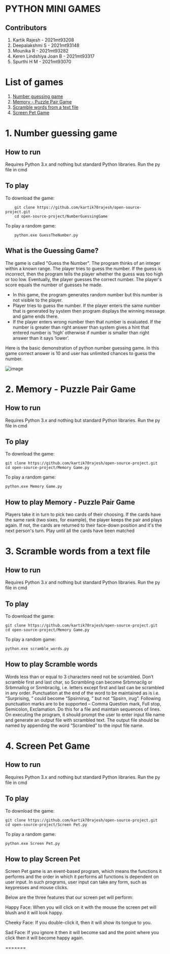 # PYTHON MINI GAMES

## Contributors

1. Kartik Rajesh            -   2021mt93208
2. Deepalakshmi S           -   2021mt93148
3. Mounika R                -   2021mt93282
4. Keren Lindshiya Joan B   -   2021mt93317
5. Spurthi H M              -   2021mt93070

# List of games
1. [Number guessing game](https://github.com/kartik70rajesh/open-source-project#1-number-guessing-game)
2. [Memory - Puzzle Pair Game](https://github.com/kartik70rajesh/open-source-project#2-memory---puzzle-pair-game)
3. [Scramble words from a text file](https://github.com/kartik70rajesh/open-source-project#3-scramble-words-from-a-text-file)
4. [Screen Pet Game](https://github.com/kartik70rajesh/open-source-project#4-screen-pet-game)

# 1. Number guessing game

## How to run
Requires Python 3.x and nothing but standard Python libraries.
Run the py file in cmd

## To play

To download the game:

        git clone https://github.com/kartik70rajesh/open-source-project.git
        cd open-source-project/NumberGuessingGame

To play a random game:

        python.exe GuessTheNumber.py

## What is the Guessing Game?
The game is called "Guess the Number". The program thinks of an integer within a known range. The player tries to guess the number. If the guess is incorrect, then the program tells the  player whether the guess was too high or too low. Eventually, the player guesses the correct number. The player's score equals the number of guesses he made.

- In this game, the program generates random number but this number is not visible to the player.
- Player tries to guess the number. If the player enters the same number that is generated by system then program displays the winning message and game ends there.
- If the player enters wrong number then that number is evaluated. If the number is greater than right answer than system gives a hint that entered number is ‘high’ otherwise if number is smaller than right answer than it says ‘lower’.

Here is the basic demonstration of python number guessing game. In this game correct answer is 10 and user has unlimited chances to guess the number.

![image](https://user-images.githubusercontent.com/98651685/167257822-1821402c-8c52-422b-9ea1-b7c19250d4c3.png)

# 2. Memory - Puzzle Pair Game

## How to run
Requires Python 3.x and nothing but standard Python libraries.
Run the py file in cmd

## To play

To download the game:

    git clone https://github.com/kartik70rajesh/open-source-project.git
    cd open-source-project/Memory Game.py

To play a random game:

    python.exe Memory Game.py

## How to play Memory - Puzzle Pair Game

Players take it in turn to pick two cards of their choosing. If the cards have the same rank (two sixes, for example), the player keeps the pair and plays again. If not, the cards are returned to their face-down position and it's the next person's turn. Play until all the cards have been matched


# 3. Scramble words from a text file

##  How to run
Requires Python 3.x and nothing but standard Python libraries.
Run the py file in cmd

## To play
To download the game:

    git clone https://github.com/kartik70rajesh/open-source-project.git
    cd open-source-project/Memory Game.py

To play a random game:

    python.exe scramble_words.py
    
## How to play Scramble words
  
  Words less than or equal to 3 characters need not be scrambled.
  Don’t scramble first and last char, so Scrambling can become Srbmnacilg or Srbmnailcg or Snmbracilg, i.e. letters except first and last can be scrambled in any order.
  Punctuation at the end of the word to be maintained as is i.e. “Surprising, ” could become “Spsirnirug, ” but not “Spsirn, irug”.
  Following punctuation marks are to be supported – Comma Question mark, Full stop, Semicolon, Exclamation.
  Do this for a file and maintain sequences of lines.
  On executing the program, it should prompt the user to enter input file name and generate an output file with scrambled text. The output file should be named by   appending the word “Scrambled” to the input file name.
  
# 4. Screen Pet Game

##  How to run
Requires Python 3.x and nothing but standard Python libraries.
Run the py file in cmd

## To play
To download the game:

    git clone https://github.com/kartik70rajesh/open-source-project.git
    cd open-source-project/Screen Pet.py

To play a random game:

    python.exe Screen Pet.py
    
## How to play Screen Pet
  
Screen Pet game is an event-based program, which means the functions it performs and the order in which it performs all functions is dependent on user input. In such programs, user input can take any form, such as keypresses and mouse clicks.

Below are the three features that our screen pet will perform:

Happy Face: When you will click on it with the mouse the screen pet will blush and it will look happy.

Cheeky Face: If you double-click it, then it will show its tongue to you.

Sad Face: If you ignore it then it will become sad and the point where you click then it will become happy again.
  
=======


